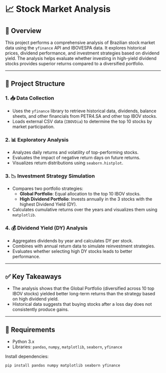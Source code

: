 # 📈 Stock Market Analysis

## 📌 Overview

This project performs a comprehensive analysis of Brazilian stock market data using the `yfinance` API and IBOVESPA data. It explores historical prices, dividend performance, and investment strategies based on dividend yield. The analysis helps evaluate whether investing in high-yield dividend stocks provides superior returns compared to a diversified portfolio.

---

## 📂 Project Structure

### 1. 📥 Data Collection
- Uses the `yfinance` library to retrieve historical data, dividends, balance sheets, and other financials from PETR4.SA and other top IBOV stocks.
- Loads external CSV data (`IBOVDia`) to determine the top 10 stocks by market participation.

### 2. 📊 Exploratory Analysis
- Analyzes daily returns and volatility of top-performing stocks.
- Evaluates the impact of negative return days on future returns.
- Visualizes return distributions using `seaborn.histplot`.

### 3. 📉 Investment Strategy Simulation
- Compares two portfolio strategies:
  - **Global Portfolio**: Equal allocation to the top 10 IBOV stocks.
  - **High Dividend Portfolio**: Invests annually in the 3 stocks with the highest Dividend Yield (DY).
- Calculates cumulative returns over the years and visualizes them using `matplotlib`.

### 4. 💰 Dividend Yield (DY) Analysis
- Aggregates dividends by year and calculates DY per stock.
- Combines with annual return data to simulate reinvestment strategies.
- Evaluates whether selecting high DY stocks leads to better performance.

---

## ✅ Key Takeaways
- The analysis shows that the Global Portfolio (diversified across 10 top IBOV stocks) yielded better long-term returns than the strategy based on high dividend yield.
- Historical data suggests that buying stocks after a loss day does not consistently produce gains.

---

## 📎 Requirements

- Python 3.x
- Libraries: `pandas`, `numpy`, `matplotlib`, `seaborn`, `yfinance`

Install dependencies:
```bash
pip install pandas numpy matplotlib seaborn yfinance
